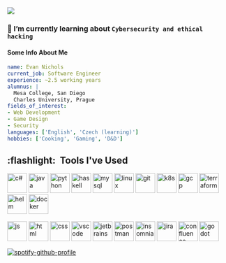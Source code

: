 <img src="https://capsule-render.vercel.app/api?type=waving&color=timeGradient&height=300&section=header&text=Hey%20Choom&fontSize=90&animation=fadeIn" />

### 🌱 I’m currently learning about `Cybersecurity and ethical hacking`

#### Some Info About Me
```yaml
name: Evan Nichols
current_job: Software Engineer
experience: ~2.5 working years
alumnus: |
  Mesa College, San Diego
  Charles University, Prague
fields_of_interest:
- Web Development
- Game Design
- Security
languages: ['English', 'Czech (learning)']
hobbies: ['Cooking', 'Gaming', 'D&D']
```

<h2> :flashlight: &nbsp;Tools I've Used</h2>
<p align="left">
  <img src="https://cdn.jsdelivr.net/gh/devicons/devicon@latest/icons/csharp/csharp-original.svg"  alt="c#" width="45" height="45"/>
  <img src="https://cdn.jsdelivr.net/gh/devicons/devicon@latest/icons/java/java-original.svg" alt="java" width="45" height="45"/>
  <img src="https://cdn.jsdelivr.net/gh/devicons/devicon@latest/icons/python/python-original.svg" alt="python" width="45" height="45"/>
  <img src="https://cdn.jsdelivr.net/gh/devicons/devicon@latest/icons/haskell/haskell-original.svg" alt="haskell" width="45" height="45"/>
  <img src="https://cdn.jsdelivr.net/gh/devicons/devicon@latest/icons/mysql/mysql-original.svg" alt="mysql" width="45" height="45"/>
  <img src="https://cdn.jsdelivr.net/gh/devicons/devicon@latest/icons/linux/linux-original.svg" alt="linux" width="45" height="45"/>
  <img src="https://cdn.jsdelivr.net/gh/devicons/devicon@latest/icons/git/git-original.svg" alt="git" width="45" height="45"/>
  <img src="https://cdn.jsdelivr.net/gh/devicons/devicon@latest/icons/kubernetes/kubernetes-original.svg" alt="k8s" width="45" height="45"/>
  <img src="https://cdn.jsdelivr.net/gh/devicons/devicon@latest/icons/googlecloud/googlecloud-original.svg" alt="gcp" width="45" height="45"/>
  <img src="https://cdn.jsdelivr.net/gh/devicons/devicon@latest/icons/terraform/terraform-original.svg" alt="terraform" width="45" height="45"/>
  <img src="https://cdn.jsdelivr.net/gh/devicons/devicon@latest/icons/helm/helm-original.svg" alt="helm" width="45" height="45"/>
  <img src="https://cdn.jsdelivr.net/gh/devicons/devicon@latest/icons/docker/docker-original.svg" alt="docker" width="45" height="45"/>
<p/>
<p>
  <img src="https://cdn.jsdelivr.net/gh/devicons/devicon@latest/icons/javascript/javascript-original.svg" alt="js" width="45" height="45"/>
  <img src="https://cdn.jsdelivr.net/gh/devicons/devicon@latest/icons/html5/html5-original.svg" alt="html" width="45" height="45"/>
  <img src="https://cdn.jsdelivr.net/gh/devicons/devicon@latest/icons/css3/css3-original.svg" alt="css" width="45" height="45"/>
  <img src="https://cdn.jsdelivr.net/gh/devicons/devicon@latest/icons/vscode/vscode-original.svg" alt="vscode" width="45" height="45"/>
  <img src="https://cdn.jsdelivr.net/gh/devicons/devicon@latest/icons/jetbrains/jetbrains-original.svg" alt="jetbrains" width="45" height="45"/>
  <img src="https://cdn.jsdelivr.net/gh/devicons/devicon@latest/icons/postman/postman-original.svg" alt="postman" width="45" height="45"/>
  <img src="https://cdn.jsdelivr.net/gh/devicons/devicon@latest/icons/insomnia/insomnia-original.svg" alt="insomnia" width="45" height="45"/>
  <img src="https://cdn.jsdelivr.net/gh/devicons/devicon@latest/icons/jira/jira-original.svg" alt="jira" width="45" height="45"/>
  <img src="https://cdn.jsdelivr.net/gh/devicons/devicon@latest/icons/confluence/confluence-original.svg" alt="confluence" width="45" height="45"/>
  <img src="https://cdn.jsdelivr.net/gh/devicons/devicon@latest/icons/godot/godot-original.svg" alt="godot" width="45" height="45"/>
  <!-- https://devicon.dev/ -->
</p>

[![spotify-github-profile](https://spotify-github-profile.kittinanx.com/api/view?uid=enichols619&cover_image=true&theme=novatorem&show_offline=false&background_color=121212&interchange=false&bar_color=53b14f&bar_color_cover=false)](https://github.com/kittinan/spotify-github-profile)
